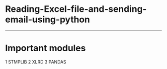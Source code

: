 # Reading-Excel-file-and-sending-email-using-python
----------------------------------------------------
# Important modules
1 STMPLIB
2 XLRD
3 PANDAS
